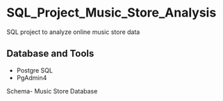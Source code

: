 # SQL_Project_Music_Store_Analysis
SQL project to analyze online music store data

## Database and Tools
* Postgre SQL
* PgAdmin4

Schema- Music Store Database